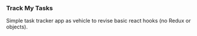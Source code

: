 ### Track My Tasks

Simple task tracker app as vehicle to revise basic react hooks (no Redux or objects).
